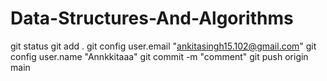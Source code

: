 # Data-Structures-And-Algorithms

git status
git add .
git config user.email "ankitasingh15.102@gmail.com"
git config user.name "Annkkitaaa"
git commit -m "comment"
git push origin main
